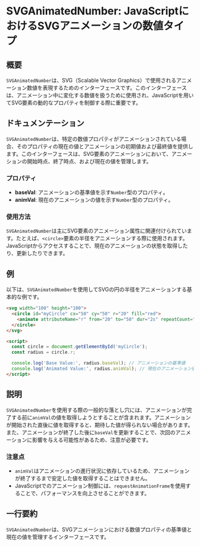 <!--
Meta Description: # SVGAnimatedNumber: JavaScriptにおけるSVGアニメーションの数値タイプ ## 概要 `SVGAnimatedNumber`は、SVG（Scalable Vector Graphics）で使用されるアニメーション数値を表現するためのインターフェースです。このインターフェ...
Meta Keywords: svganimatednumber, circle, animval, svg, baseval
-->

# SVGAnimatedNumber: JavaScriptにおけるSVGアニメーションの数値タイプ

## 概要
`SVGAnimatedNumber`は、SVG（Scalable Vector Graphics）で使用されるアニメーション数値を表現するためのインターフェースです。このインターフェースは、アニメーション中に変化する数値を扱うために使用され、JavaScriptを用いてSVG要素の動的なプロパティを制御する際に重要です。

## ドキュメンテーション
`SVGAnimatedNumber`は、特定の数値プロパティがアニメーションされている場合、そのプロパティの現在の値とアニメーションの初期値および最終値を提供します。このインターフェースは、SVG要素のアニメーションにおいて、アニメーションの開始時点、終了時点、および現在の値を管理します。

### プロパティ
- **baseVal**: アニメーションの基準値を示す`Number`型のプロパティ。
- **animVal**: 現在のアニメーションの値を示す`Number`型のプロパティ。

### 使用方法
`SVGAnimatedNumber`は主にSVG要素のアニメーション属性に関連付けられています。たとえば、`<circle>`要素の半径をアニメーションする際に使用されます。JavaScriptからアクセスすることで、現在のアニメーションの状態を取得したり、更新したりできます。

## 例
以下は、`SVGAnimatedNumber`を使用してSVGの円の半径をアニメーションする基本的な例です。

```html
<svg width="100" height="100">
  <circle id="myCircle" cx="50" cy="50" r="20" fill="red">
    <animate attributeName="r" from="20" to="50" dur="2s" repeatCount="indefinite" />
  </circle>
</svg>

<script>
  const circle = document.getElementById('myCircle');
  const radius = circle.r;

  console.log('Base Value:', radius.baseVal); // アニメーションの基準値
  console.log('Animated Value:', radius.animVal); // 現在のアニメーション値
</script>
```

## 説明
`SVGAnimatedNumber`を使用する際の一般的な落とし穴には、アニメーションが完了する前に`animVal`の値を取得しようとすることが含まれます。アニメーションが開始された直後に値を取得すると、期待した値が得られない場合があります。また、アニメーションが終了した後に`baseVal`を更新することで、次回のアニメーションに影響を与える可能性があるため、注意が必要です。

### 注意点
- `animVal`はアニメーションの進行状況に依存しているため、アニメーションが終了するまで安定した値を取得することはできません。
- JavaScriptでのアニメーション制御には、`requestAnimationFrame`を使用することで、パフォーマンスを向上させることができます。

## 一行要約
`SVGAnimatedNumber`は、SVGアニメーションにおける数値プロパティの基準値と現在の値を管理するインターフェースです。